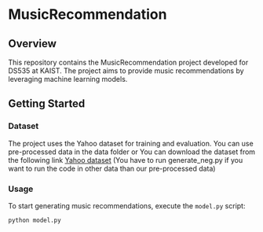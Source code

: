 # MusicRecommendation

## Overview
This repository contains the MusicRecommendation project developed for DS535 at KAIST. The project aims to provide music recommendations by leveraging machine learning models.

## Getting Started
### Dataset

The project uses the Yahoo dataset for training and evaluation. You can use pre-processed data in the data folder or  You can download the dataset from the following link 
[Yahoo dataset](https://drive.google.com/file/d/1NFe0jWa-RdP9wcSGRe6KXMbR0ENXlr_B/view)
(You have to run generate_neg.py if you want to run the code in other data than our pre-processed data)

### Usage
To start generating music recommendations, execute the `model.py` script:

```bash
python model.py
